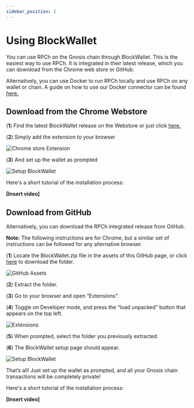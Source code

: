```yaml
---
sidebar_position: 2
---
```


# Using BlockWallet

You can use RPCh on the Gnosis chain through BlockWallet. This is the easiest way to use RPCh. It is integrated in their latest release, which you can download from the Chrome web store or GitHub.

Alternatively, you can use Docker to run RPCh locally and use RPCh on any wallet or chain. A guide on how to use our Docker connector can be found [here.](./Using-RPCh-with-your-own-wallet.md)

## Download from the Chrome Webstore

(**1**) Find the latest BlockWallet release on the Webstore or just click [here.](https://chrome.google.com/webstore/detail/blockwallet/bopcbmipnjdcdfflfgjdgdjejmgpoaab)

(**2**) Simply add the extension to your browser

![Chrome store Extension](/img/BlockWallet_chrome_extension2.png)

(**3**) And set up the wallet as prompted

![Setup BlockWallet](/img/BlockWallet_start_up_3.png)

Here's a short tutorial of the installation process:

**[Insert video]**

## Download from GitHub

Alternatively, you can download the RPCh integrated release from GitHub.

**Note:** The following instructions are for Chrome, but a similar set of instructions can be followed for any alternative browser.

(**1**) Locate the BlockWallet.zip file in the assets of this GitHub page, or click [here](./blockwallet-v0.5.4.zip) to download the folder.

![GitHub Assets](/img/GitHub_assets.png)

(**2**) Extract the folder.

(**3**) Go to your browser and open “Extensions”. 

(**4**) Toggle on Developer mode, and press the “load unpacked” button that appears on the top left.

![Extensions](/img/Extensions_chrome2.png)

(**5**) When prompted, select the folder you previously extracted.

(**6**) The BlockWallet setup page should appear.

![Setup BlockWallet](/img/BlockWallet_start_up_3.png)

That’s all! Just set up the wallet as prompted, and all your Gnosis chain transactions will be completely private!

Here's a short tutorial of the installation process:

**[Insert video]**
